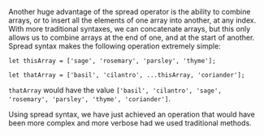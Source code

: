 Another huge advantage of the spread operator is the ability to combine arrays, or to insert all the elements of one array into
another, at any index. With more traditional syntaxes, we can concatenate arrays, but this only allows us to combine arrays at the end
of one, and at the start of another. Spread syntax makes the following operation extremely simple:

```
let thisArray = ['sage', 'rosemary', 'parsley', 'thyme'];

let thatArray = ['basil', 'cilantro', ...thisArray, 'coriander'];
```

`thatArray` would have the value `['basil', 'cilantro', 'sage', 'rosemary', 'parsley', 'thyme', 'coriander']`.

Using spread syntax, we have just achieved an operation that would have been more complex and more verbose had we used traditional
methods.